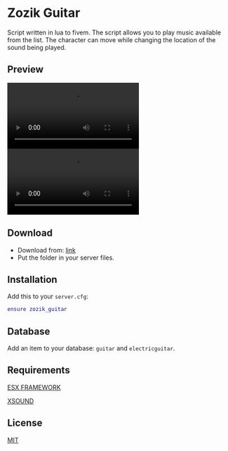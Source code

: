 # Zozik Guitar


Script written in lua to fivem. The script allows you to play music available from the list. The character can move while changing the location of the sound being played.

## Preview


<video src="https://github.com/Zozikk/zozik_guitar/assets/61433779/4ac1cce6-7e22-4d5e-a6e5-780210eb9e3b"></video>
<video src="https://github.com/Zozikk/zozik_guitar/assets/61433779/96462b0f-e9ec-45ff-9bf4-df1ee4b40cdc"></video>


## Download

* Download from: [link](https://github.com/Zozikk/zozik_guitar.git)
* Put the folder in your server files.

## Installation

Add this to your `server.cfg`:

```lua
ensure zozik_guitar
```

## Database
Add an item to your database: `guitar` and `electricguitar`.


## Requirements

[ESX FRAMEWORK](https://github.com/esx-framework) 

[XSOUND](https://github.com/Xogy/xsound)



## License
[MIT](https://choosealicense.com/licenses/mit/)
